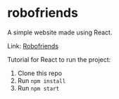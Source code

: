 # robofriends
A simple website made using React.

Link: [Robofriends](sfk-aayan.github.io/robofriends/)

Tutorial for React to run the project:
1. Clone this repo
2. Run `npm install`
3. Run `npm start`
